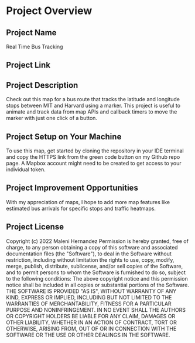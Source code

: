 # Project Overview
## Project Name
Real Time Bus Tracking
## Project Link

## Project Description
Check out this map for a bus route that tracks the latitude and longitude stops between MIT and Harvard using a marker. This project is useful to animate and track data from map APIs and callback timers to move the marker with just one click of a button. 
## Project Setup on Your Machine
To use this map, get started by cloning the repository in your IDE terminal and copy the HTTPS link from the green code button on my Github repo page. A Mapbox account might need to be created to get access to your individual token. 
## Project Improvement Opportunities
With my appreciation of maps, I hope to add more map features like estimated bus arrivals for specific stops and traffic heatmaps. 
## Project License
Copyright (c) 2022 Maleni Hernandez 
Permission is hereby granted, free of charge, to any person obtaining a copy of this software and associated documentation files (the "Software"), to deal in the Software without restriction, including without limitation the rights to use, copy, modify, merge, publish, distribute, sublicense, and/or sell copies of the Software, and to permit persons to whom the Software is furnished to do so, subject to the following conditions: 
The above copyright notice and this permission notice shall be included in all copies or substantial portions of the Software. THE SOFTWARE IS PROVIDED "AS IS", WITHOUT WARRANTY OF ANY KIND, EXPRESS OR IMPLIED, INCLUDING BUT NOT LIMITED TO THE WARRANTIES OF MERCHANTABILITY, FITNESS FOR A PARTICULAR PURPOSE AND NONINFRINGEMENT. IN NO EVENT SHALL THE AUTHORS OR COPYRIGHT HOLDERS BE LIABLE FOR ANY CLAIM, DAMAGES OR OTHER LIABILITY, WHETHER IN AN ACTION OF CONTRACT, TORT OR OTHERWISE, ARISING FROM, OUT OF OR IN CONNECTION WITH THE SOFTWARE OR THE USE OR OTHER DEALINGS IN THE SOFTWARE.
